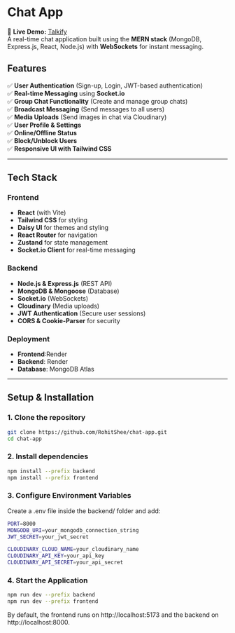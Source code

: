 # **Chat App**
🚀 **Live Demo:** [Talkify](https://talkify-mvqw.onrender.com/)  
A real-time chat application built using the **MERN stack** (MongoDB, Express.js, React, Node.js) with **WebSockets** for instant messaging.

## **Features**

✅ **User Authentication** (Sign-up, Login, JWT-based authentication)  
✅ **Real-time Messaging** using **Socket.io**  
✅ **Group Chat Functionality** (Create and manage group chats)  
✅ **Broadcast Messaging** (Send messages to all users)  
✅ **Media Uploads** (Send images in chat via Cloudinary)  
✅ **User Profile & Settings**  
✅ **Online/Offline Status**  
✅ **Block/Unblock Users**  
✅ **Responsive UI with Tailwind CSS**  

---

## **Tech Stack**

### **Frontend**
- **React** (with Vite)
- **Tailwind CSS** for styling
- **Daisy UI** for themes and styling
- **React Router** for navigation
- **Zustand** for state management
- **Socket.io Client** for real-time messaging

### **Backend**
- **Node.js & Express.js** (REST API)
- **MongoDB & Mongoose** (Database)
- **Socket.io** (WebSockets)
- **Cloudinary** (Media uploads)
- **JWT Authentication** (Secure user sessions)
- **CORS & Cookie-Parser** for security

### **Deployment**
- **Frontend**:Render
- **Backend**: Render 
- **Database**: MongoDB Atlas  

---

## **Setup & Installation**

### **1. Clone the repository**
```bash
git clone https://github.com/RohitShee/chat-app.git
cd chat-app
```
### **2. Install dependencies**
```bash
npm install --prefix backend
npm install --prefix frontend
```
### **3. Configure Environment Variables**
Create a .env file inside the backend/ folder and add:
```bash
PORT=8000
MONGODB_URI=your_mongodb_connection_string
JWT_SECRET=your_jwt_secret

CLOUDINARY_CLOUD_NAME=your_cloudinary_name
CLOUDINARY_API_KEY=your_api_key
CLOUDINARY_API_SECRET=your_api_secret
```
### **4. Start the Application**
```bash
npm run dev --prefix backend
npm run dev --prefix frontend
```
By default, the frontend runs on http://localhost:5173 and the backend on http://localhost:8000.
